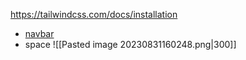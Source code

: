 https://tailwindcss.com/docs/installation
- [navbar](https://tailwindui.com/components/application-ui/navigation/navbars)
- space
![[Pasted image 20230831160248.png|300]]
